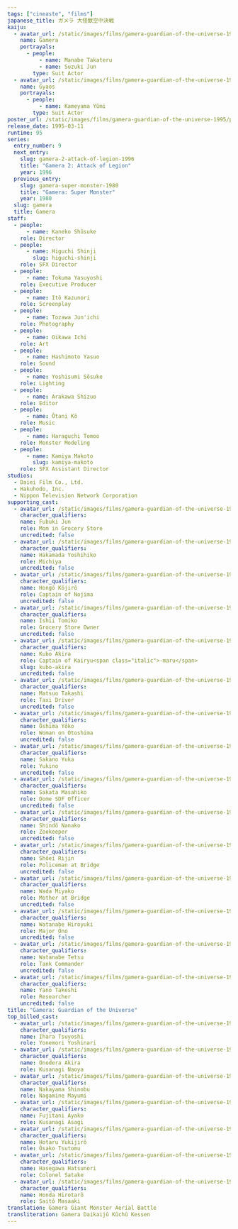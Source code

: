 ```yaml
---
tags: ["cineaste", "films"]
japanese_title: ガメラ 大怪獣空中決戦
kaiju:
  - avatar_url: /static/images/films/gamera-guardian-of-the-universe-1995/kaiju-avatars/takateru-manabe-0.jpg
    name: Gamera
    portrayals:
      - people:
          - name: Manabe Takateru
          - name: Suzuki Jun
        type: Suit Actor
  - avatar_url: /static/images/films/gamera-guardian-of-the-universe-1995/kaiju-avatars/yumi-kameyama-0.jpg
    name: Gyaos
    portrayals:
      - people:
          - name: Kameyama Yûmi
        type: Suit Actor
poster_url: /static/images/films/gamera-guardian-of-the-universe-1995/posters/poster.jpg
release_date: 1995-03-11
runtime: 95
series:
  entry_number: 9
  next_entry:
    slug: gamera-2-attack-of-legion-1996
    title: "Gamera 2: Attack of Legion"
    year: 1996
  previous_entry:
    slug: gamera-super-monster-1980
    title: "Gamera: Super Monster"
    year: 1980
  slug: gamera
  title: Gamera
staff:
  - people:
      - name: Kaneko Shûsuke
    role: Director
  - people:
      - name: Higuchi Shinji
        slug: higuchi-shinji
    role: SFX Director
  - people:
      - name: Tokuma Yasuyoshi
    role: Executive Producer
  - people:
      - name: Itô Kazunori
    role: Screenplay
  - people:
      - name: Tozawa Jun'ichi
    role: Photography
  - people:
      - name: Oikawa Ichi
    role: Art
  - people:
      - name: Hashimoto Yasuo
    role: Sound
  - people:
      - name: Yoshisumi Sôsuke
    role: Lighting
  - people:
      - name: Arakawa Shizuo
    role: Editor
  - people:
      - name: Ôtani Kô
    role: Music
  - people:
      - name: Haraguchi Tomoo
    role: Monster Modeling
  - people:
      - name: Kamiya Makoto
        slug: kamiya-makoto
    role: SFX Assistant Director
studios:
  - Daiei Film Co., Ltd.
  - Hakuhodo, Inc.
  - Nippon Television Network Corporation
supporting_cast:
  - avatar_url: /static/images/films/gamera-guardian-of-the-universe-1995/cast-avatars/jun-fubuki-0.jpg
    character_qualifiers:
    name: Fubuki Jun
    role: Mom in Grocery Store
    uncredited: false
  - avatar_url: /static/images/films/gamera-guardian-of-the-universe-1995/cast-avatars/yoshihiko-hakamada-0.jpg
    character_qualifiers:
    name: Hakamada Yoshihiko
    role: Michiya
    uncredited: false
  - avatar_url: /static/images/films/gamera-guardian-of-the-universe-1995/cast-avatars/kojiro-hongo-0.jpg
    character_qualifiers:
    name: Hongô Kôjirô
    role: Captain of Nojima
    uncredited: false
  - avatar_url: /static/images/films/gamera-guardian-of-the-universe-1995/cast-avatars/tomoko-ishii-0.jpg
    character_qualifiers:
    name: Ishii Tomiko
    role: Grocery Store Owner
    uncredited: false
  - avatar_url: /static/images/films/gamera-guardian-of-the-universe-1995/cast-avatars/akira-kubo-0.jpg
    character_qualifiers:
    name: Kubo Akira
    role: Captain of Kairyu<span class="italic">-maru</span>
    slug: kubo-akira
    uncredited: false
  - avatar_url: /static/images/films/gamera-guardian-of-the-universe-1995/cast-avatars/takashi-matsuo-0.jpg
    character_qualifiers:
    name: Matsuo Takashi
    role: Taxi Driver
    uncredited: false
  - avatar_url: /static/images/films/gamera-guardian-of-the-universe-1995/cast-avatars/yoko-oshima-0.jpg
    character_qualifiers:
    name: Ôshima Yôko
    role: Woman on Otoshima
    uncredited: false
  - avatar_url: /static/images/films/gamera-guardian-of-the-universe-1995/cast-avatars/yuka-sakano-0.jpg
    character_qualifiers:
    name: Sakano Yuka
    role: Yukino
    uncredited: false
  - avatar_url: /static/images/films/gamera-guardian-of-the-universe-1995/cast-avatars/masahiko-sakata-0.jpg
    character_qualifiers:
    name: Sakata Masahiko
    role: Dome SDF Officer
    uncredited: false
  - avatar_url: /static/images/films/gamera-guardian-of-the-universe-1995/cast-avatars/nanako-shindo-0.jpg
    character_qualifiers:
    name: Shindô Nanako
    role: Zookeeper
    uncredited: false
  - avatar_url: /static/images/films/gamera-guardian-of-the-universe-1995/cast-avatars/rijin-shoei-0.jpg
    character_qualifiers:
    name: Shôei Rijin
    role: Policeman at Bridge
    uncredited: false
  - avatar_url: /static/images/films/gamera-guardian-of-the-universe-1995/cast-avatars/miyako-wada-0.jpg
    character_qualifiers:
    name: Wada Miyako
    role: Mother at Bridge
    uncredited: false
  - avatar_url: /static/images/films/gamera-guardian-of-the-universe-1995/cast-avatars/hiroyuki-watanabe-0.jpg
    character_qualifiers:
    name: Watanabe Hiroyuki
    role: Major Ôno
    uncredited: false
  - avatar_url: /static/images/films/gamera-guardian-of-the-universe-1995/cast-avatars/tetsu-watanabe-0.jpg
    character_qualifiers:
    name: Watanabe Tetsu
    role: Tank Commander
    uncredited: false
  - avatar_url: /static/images/films/gamera-guardian-of-the-universe-1995/cast-avatars/takeshi-yano-0.jpg
    character_qualifiers:
    name: Yano Takeshi
    role: Researcher
    uncredited: false
title: "Gamera: Guardian of the Universe"
top_billed_cast:
  - avatar_url: /static/images/films/gamera-guardian-of-the-universe-1995/cast-avatars/tsuyoshi-ihara-0.jpg
    character_qualifiers:
    name: Ihara Tsuyoshi
    role: Yonemori Yoshinari
  - avatar_url: /static/images/films/gamera-guardian-of-the-universe-1995/cast-avatars/akira-onodera-0.jpg
    character_qualifiers:
    name: Onodera Akira
    role: Kusanagi Naoya
  - avatar_url: /static/images/films/gamera-guardian-of-the-universe-1995/cast-avatars/shinobu-nakayama-0.jpg
    character_qualifiers:
    name: Nakayama Shinobu
    role: Nagamine Mayumi
  - avatar_url: /static/images/films/gamera-guardian-of-the-universe-1995/cast-avatars/ayako-fujitani-0.jpg
    character_qualifiers:
    name: Fujitani Ayako
    role: Kusanagi Asagi
  - avatar_url: /static/images/films/gamera-guardian-of-the-universe-1995/cast-avatars/yukijiro-hotaru-0.jpg
    character_qualifiers:
    name: Hotaru Yukijirô
    role: Ôsako Tsutomu
  - avatar_url: /static/images/films/gamera-guardian-of-the-universe-1995/cast-avatars/hatsunori-hasegawa-0.jpg
    character_qualifiers:
    name: Hasegawa Hatsunori
    role: Colonel Satake
  - avatar_url: /static/images/films/gamera-guardian-of-the-universe-1995/cast-avatars/hirotaro-honda-0.jpg
    character_qualifiers:
    name: Honda Hirotarô
    role: Saitô Masaaki
translation: Gamera Giant Monster Aerial Battle
transliteration: Gamera Daikaijû Kûchû Kessen
---
```

